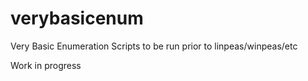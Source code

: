 # verybasicenum
Very Basic Enumeration Scripts to be run prior to linpeas/winpeas/etc

Work in progress
